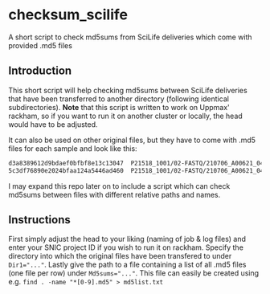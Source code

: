 # checksum_scilife
A short script to check md5sums from SciLife deliveries which come with provided .md5 files

## Introduction

This short script will help checking md5sums between SciLife deliveries that have been transferred to another directory (following identical subdirectories). **Note** that this script is written to work on Uppmax' rackham, so if you want to run it on another cluster or locally, the head would have to be adjusted. 

It can also be used on other original files, but they have to come with .md5 files for each sample and look like this:

```bash
d3a8389612d9bdaef0bfbf8e13c13047  P21518_1001/02-FASTQ/210706_A00621_0443_BHCYLCDSX2/P21518_1001_S1_L001_R2_001.fastq.gz
5c3df76890e2024bfaa124a5446ad460  P21518_1001/02-FASTQ/210706_A00621_0443_BHCYLCDSX2/P21518_1001_S1_L001_R1_001.fastq.gz
```

I may expand this repo later on to include a script which can check md5sums between files with different relative paths and names.

## Instructions

First simply adjust the head to your liking (naming of job & log files) and enter your SNIC project ID if you wish to run it on rackham. Specify the directory into which the original files have been transfered to under `Dir1="..."`. Lastly give the path to a file containing a list of all .md5 files (one file per row) under `Md5sums="..."`. This file can easily be created using e.g. `find . -name "*[0-9].md5" > md5list.txt`
